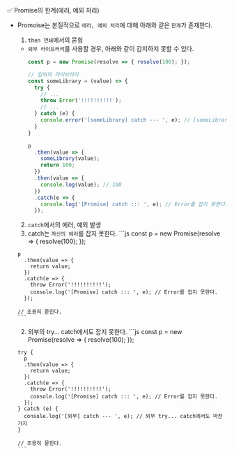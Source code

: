 ✅ Promise의 한계(에러, 예외 처리)

* Promoise는 본질적으로 `에러, 예외 처리`에 대해 아래와 같은 `한계`가 존재한다.
  1. `then 연쇄`에서의 묻힘
    * `외부 라이브러리`를 사용할 경우, 아래와 같이 감지하지 못할 수 있다.
      ```js
      const p = new Promise(resolve => { resolve(100); });

      // 임의의 라이브러리
      const someLibrary = (value) => {
        try {
          // ...
          throw Error('!!!!!!!!!!');
          // ...
        } catch (e) {
          console.error('[someLibrary] catch --- ', e); // [someLibrary] catch ---  Error: !!!!!!!!!!
        }
      }

      p
        .then(value => {
          someLibrary(value);
          return 100;
        })
        .then(value => {
          console.log(value); // 100
        })
        .catch(e => {
          console.log('[Promise] catch ::: ', e); // Error를 잡지 못한다.
        });
      ```
  2. `catch`에서의 에러, 예외 발생
    1. catch는 `자신의 에러`를 잡지 못한다.
      ```js
      const p = new Promise(resolve => { resolve(100); });

      p
        .then(value => {
          return value;
        })
        .catch(e => {
          throw Error('!!!!!!!!!!');
          console.log('[Promise] catch ::: ', e); // Error를 잡지 못한다.
        });
      
      // 조용히 묻힌다.
      ```
    2. 외부의 try... catch에서도 잡지 못한다.
      ```js
      const p = new Promise(resolve => { resolve(100); });

      try {
        p
        .then(value => {
          return value;
        })
        .catch(e => {
          throw Error('!!!!!!!!!!');
          console.log('[Promise] catch ::: ', e); // Error를 잡지 못한다.
        });
      } catch (e) {
        console.log('[외부] catch --- ', e); // 외부 try... catch에서도 마찬가지
      }

      // 조용히 묻힌다.
      ```
